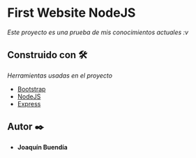 # First Website NodeJS

_Este proyecto es una prueba de mis conocimientos actuales :v_

## Construido con 🛠️

_Herramientas usadas en el proyecto_

* [Bootstrap](https://getbootstrap.com/)
* [NodeJS](https://nodejs.org/en/)
* [Express](https://expressjs.com/es/)

## Autor ✒️

* **Joaquín Buendía**

